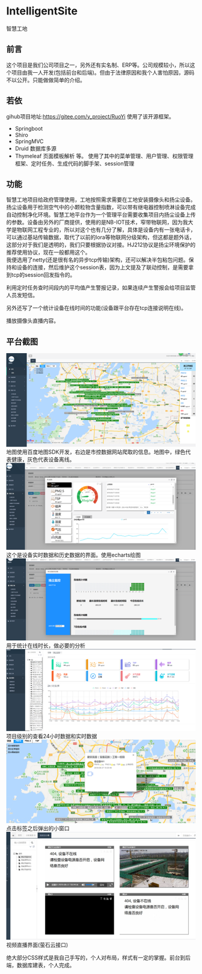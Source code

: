 # IntelligentSite
智慧工地
## 前言
这个项目是我们公司项目之一，另外还有实名制、ERP等。公司规模较小，所以这个项目由我一人开发(包括前台和后端)。但由于法律原因和我个人害怕原因，源码不以公开。只能做做简单的介绍。
## 若依
gihub项目地址:https://gitee.com/y_project/RuoYi
使用了该开源框架。
- Springboot
- Shiro
- SpringMVC
- Druid 数据库多源
- Thymeleaf 页面模板解析
等。
使用了其中的菜单管理、用户管理、权限管理框架、定时任务、生成代码的脚手架、session管理
## 功能
智慧工地项目给政府管理使用，工地按照需求需要在工地安装摄像头和扬尘设备。  
扬尘设备用于检测空气中的小颗粒物含量指数，可以带有继电器控制喷淋设备完成自动控制净化环境。智慧工地平台作为一个管理平台需要收集项目内扬尘设备上传的参数。设备由另外的厂商提供，使用的是NB-IOT技术，窄带物联网，因为我大学是物联网工程专业的，所以对这个也有几分了解，具体是设备内有一张电话卡，可以通过基站传输数据，取代了以前的lora等物联网分级架构，但这都是题外话，这部分对于我们是透明的，我们只要根据协议对接。HJ212协议是扬尘环境保护的推荐使用协议，现在一般都用这个。  
我便选用了netty(还是很有名的异步tcp传输)架构，还可以解决半包粘包问题。保持和设备的连接，然后维护这个session表，因为上文提及了联动控制，是需要拿到tcp的session回发指令的。  

利用定时任务查时间段内的平均值产生警报记录，如果连续产生警报会给项目监管人员发短信。   

另外还写了一个统计设备在线时间的功能(设备跟平台存在tcp连接说明在线)。   

播放摄像头直播内容。   

## 平台截图
![1](https://github.com/635981179/IntelligentSite/blob/master/1.png)
地图使用百度地图SDK开发，右边是市控数据网站爬取的信息。地图中，绿色代表健康，灰色代表设备离线。
![2](https://github.com/635981179/IntelligentSite/blob/master/2.png)
这个是设备实时数据和历史数据的界面。使用echarts绘图
![3](https://github.com/635981179/IntelligentSite/blob/master/3.png)
用于统计在线时长，做必要的分析
![4](https://github.com/635981179/IntelligentSite/blob/master/4.png)
项目级别的查看24小时数据和实时数据
![5](https://github.com/635981179/IntelligentSite/blob/master/5.png)
点击标签之后弹出的小窗口
![6](https://github.com/635981179/IntelligentSite/blob/master/6.png)
视频直播界面(萤石云接口)

绝大部分CSS样式是我自己手写的，个人对布局，样式有一定的掌握。前台到后端，数据库建表，个人完成。
